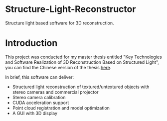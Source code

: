 
# Structure-Light-Reconstructor
Structure light based software for 3D reconstruction. 

# Introduction
This project was conducted for my master thesis entitled "Key Technologies and Software Realization of 3D Reconstruction Based on Structured Light",
you can find the Chinese version of the thesis [here](http://kns.cnki.net/KCMS/detail/detail.aspx?dbcode=CMFD&dbname=CMFD201801&filename=1017300902.nh&v=MTEyMjM2R2JDNEh0ak1yWkViUElSOGVYMUx1eFlTN0RoMVQzcVRyV00xRnJDVVJMT2ZZdVJxRnlya1VMcklWRjI=).

In brief, this software can deliver:

 - Structured light reconstruction of textured/untextured objects with stereo cameras and commercial projector
 - Stereo camera calibration
 - CUDA acceleration support
 - Point cloud registration and model optimization
 - A GUI with 3D display
